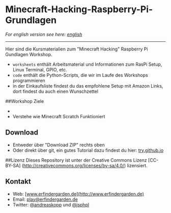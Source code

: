 # Minecraft-Hacking-Raspberry-Pi-Grundlagen

*For english version see here: [english](english)*

---

Hier sind die Kursmaterialien zum "Minecraft Hacking" Raspberry Pi Gundlagen Workshop.

* `worksheets` enthält Arbeitsmaterial und Informationen zum RasPi Setup, Linux Terminal, GPIO, etc.
* `code` enthält die Python-Scripts, die wir im Laufe des Workshops programmieren
* in der Einkaufsliste findest du das empfohlene Setup mit Amazon Links, dort findest du auch einen Wunschzettel

##Workshop Ziele

* 
* Verstehe wie Minecraft Scratch Funktioniert


## Download

* Entweder über "Download ZIP" rechts oben
* Oder direkt über git, ein gutes Tutorial dazu findest du hier: [try.github.io](https://try.github.io)

##Lizenz
Dieses Repository ist unter der Creative Commons Lizenz [CC-BY-SA] (http://creativecommons.org/licenses/by-sa/4.0/) lizensiert. 


## Kontakt

* Web: [www.erfindergarden.de](http://www.erfindergarden.de)
* Email: [play@erfindergarden.de](mailto:play@erfindergarden.de)
* Twitter: [@andreaskopp](https://twitter.com/andreaskopp) und [@jsphpl](https://twitter.com/jsphpl)